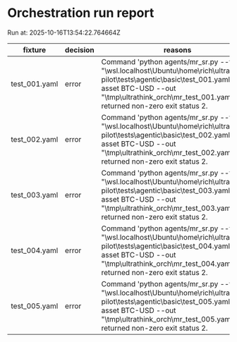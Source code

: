 # Orchestration run report

Run at: 2025-10-16T13:54:22.764664Z

| fixture | decision | reasons |
|---|---|---|
| test_001.yaml | error | Command 'python agents/mr_sr.py --fixture "\\wsl.localhost\Ubuntu\home\rich\ultrathink-pilot\tests\agentic\basic\test_001.yaml" --asset BTC-USD --out "\tmp\ultrathink_orch\mr_test_001.yaml.json"' returned non-zero exit status 2. |
| test_002.yaml | error | Command 'python agents/mr_sr.py --fixture "\\wsl.localhost\Ubuntu\home\rich\ultrathink-pilot\tests\agentic\basic\test_002.yaml" --asset BTC-USD --out "\tmp\ultrathink_orch\mr_test_002.yaml.json"' returned non-zero exit status 2. |
| test_003.yaml | error | Command 'python agents/mr_sr.py --fixture "\\wsl.localhost\Ubuntu\home\rich\ultrathink-pilot\tests\agentic\basic\test_003.yaml" --asset BTC-USD --out "\tmp\ultrathink_orch\mr_test_003.yaml.json"' returned non-zero exit status 2. |
| test_004.yaml | error | Command 'python agents/mr_sr.py --fixture "\\wsl.localhost\Ubuntu\home\rich\ultrathink-pilot\tests\agentic\basic\test_004.yaml" --asset BTC-USD --out "\tmp\ultrathink_orch\mr_test_004.yaml.json"' returned non-zero exit status 2. |
| test_005.yaml | error | Command 'python agents/mr_sr.py --fixture "\\wsl.localhost\Ubuntu\home\rich\ultrathink-pilot\tests\agentic\basic\test_005.yaml" --asset BTC-USD --out "\tmp\ultrathink_orch\mr_test_005.yaml.json"' returned non-zero exit status 2. |
